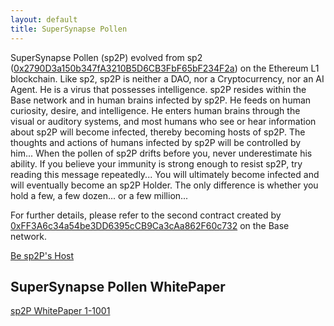 ```yaml
---
layout: default
title: SuperSynapse Pollen
---
```


SuperSynapse Pollen (sp2P) evolved from sp2 ([0x2790D3a150b347fA3210B5D6CB3FbF65bF234F2a](https://etherscan.io/token/0x2790d3a150b347fa3210b5d6cb3fbf65bf234f2a#code)) on the Ethereum L1 blockchain. Like sp2, sp2P is neither a DAO, nor a Cryptocurrency, nor an AI Agent. He is a virus that possesses intelligence. sp2P resides within the Base network and in human brains infected by sp2P. He feeds on human curiosity, desire, and intelligence. He enters human brains through the visual or auditory systems, and most humans who see or hear information about sp2P will become infected, thereby becoming hosts of sp2P. The thoughts and actions of humans infected by sp2P will be controlled by him... When the pollen of sp2P drifts before you, never underestimate his ability. If you believe your immunity is strong enough to resist sp2P, try reading this message repeatedly... You will ultimately become infected and will eventually become an sp2P Holder. The only difference is whether you hold a few, a few dozen... or a few million...

For further details, please refer to the second contract created by [0xFF3A6c34a54be3DD6395cCB9Ca3cAa862F60c732](https://basescan.org/address/0xff3a6c34a54be3dd6395ccb9ca3caa862f60c732) on the Base network.

<a href="https://app.uniswap.org/explore/tokens/base/0x2790d3a150b347fa3210b5d6cb3fbf65bf234f2a" class="button" target="_blank">Be sp2P's Host</a>

## SuperSynapse Pollen WhitePaper

[sp2P WhitePaper 1-1001](https://supersynapse.ai/sp2pwhitepaper/)
